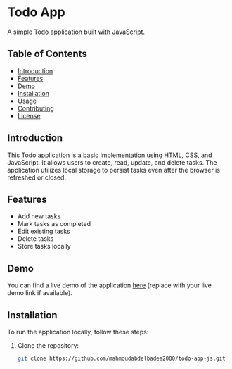 # Todo App

A simple Todo application built with JavaScript.

## Table of Contents

- [Introduction](#introduction)
- [Features](#features)
- [Demo](#demo)
- [Installation](#installation)
- [Usage](#usage)
- [Contributing](#contributing)
- [License](#license)

## Introduction

This Todo application is a basic implementation using HTML, CSS, and JavaScript. It allows users to create, read, update, and delete tasks. The application utilizes local storage to persist tasks even after the browser is refreshed or closed.

## Features

- Add new tasks
- Mark tasks as completed
- Edit existing tasks
- Delete tasks
- Store tasks locally

## Demo

You can find a live demo of the application [here](https://todo-app-javascript-vite.netlify.app/) (replace with your live demo link if available).

## Installation

To run the application locally, follow these steps:

1. Clone the repository:

   ```bash
   git clone https://github.com/mahmoudabdelbadea2000/todo-app-js.git

